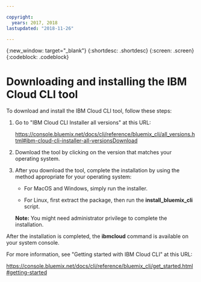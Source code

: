 ```yaml
---

copyright:
  years: 2017, 2018
lastupdated: "2018-11-26"

---
```


{:new_window: target="_blank"}
{:shortdesc: .shortdesc}
{:screen: .screen}
{:codeblock: .codeblock}


# Downloading and installing the IBM Cloud CLI tool

To download and install the IBM Cloud CLI tool, follow these steps:

1. Go to "IBM Cloud CLI Installer all versions" at this URL:

   https://console.bluemix.net/docs/cli/reference/bluemix_cli/all_versions.html#ibm-cloud-cli-installer-all-versionsDownload

2. Download the tool by clicking on the version that matches your operating system. 

3. After you download the tool, complete the installation by using the method appropriate for your operating system:

   - For MacOS and Windows, simply run the installer.

   - For Linux, first extract the package, then run the **install_bluemix_cli** script.

   **Note:** You might need administrator privilege to complete the installation.

After the installation is completed, the **ibmcloud** command is available on your system console.

For more information, see "Getting started with IBM Cloud CLI" at this URL:

https://console.bluemix.net/docs/cli/reference/bluemix_cli/get_started.html#getting-started
 
 



